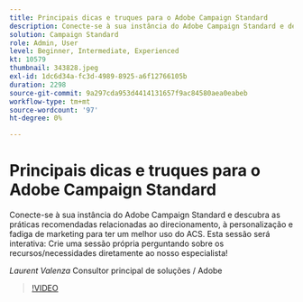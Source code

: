 ```yaml
---
title: Principais dicas e truques para o Adobe Campaign Standard
description: Conecte-se à sua instância do Adobe Campaign Standard e descubra as práticas recomendadas relacionadas ao direcionamento, à personalização e fadiga de marketing para ter um melhor uso de A... (as descrições devem ter entre 60 e 160 caracteres)
solution: Campaign Standard
role: Admin, User
level: Beginner, Intermediate, Experienced
kt: 10579
thumbnail: 343828.jpeg
exl-id: 1dc6d34a-fc3d-4989-8925-a6f12766105b
duration: 2298
source-git-commit: 9a297cda953d4414131657f9ac84580aea0eabeb
workflow-type: tm+mt
source-wordcount: '97'
ht-degree: 0%

---
```


# Principais dicas e truques para o Adobe Campaign Standard

Conecte-se à sua instância do Adobe Campaign Standard e descubra as práticas recomendadas relacionadas ao direcionamento, à personalização e fadiga de marketing para ter um melhor uso do ACS. Esta sessão será interativa: Crie uma sessão própria perguntando sobre os recursos/necessidades diretamente ao nosso especialista!

*Laurent Valenza* Consultor principal de soluções / Adobe

>[!VIDEO](https://video.tv.adobe.com/v/343828/?quality=12&learn=on)
